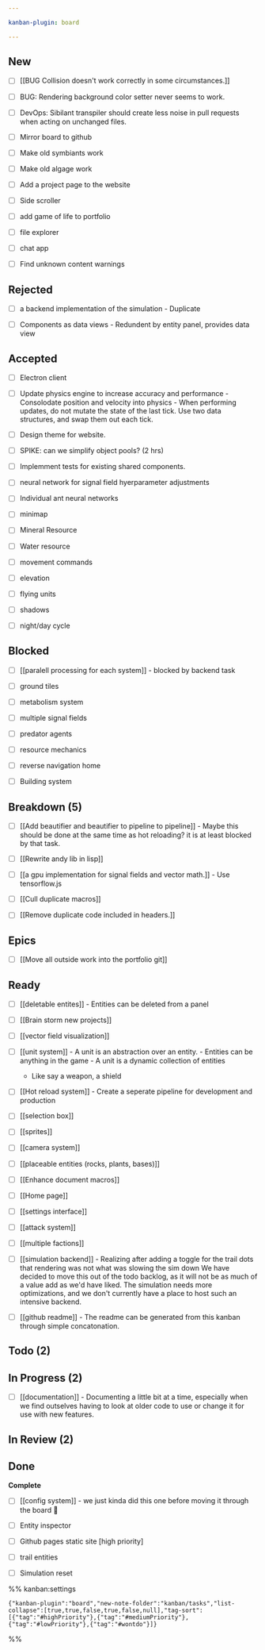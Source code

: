 ```yaml
---

kanban-plugin: board

---
```


## New

- [ ] [[BUG Collision doesn't work correctly in some circumstances.]]
- [ ] BUG: Rendering background color setter never seems to work.
- [ ] DevOps: Sibilant transpiler should create less noise in pull requests when acting on unchanged files.
- [ ] Mirror board to github
- [ ] Make old symbiants work
- [ ] Make old algage work
- [ ] Add a project page to the website
- [ ] Side scroller
- [ ] add game of life to portfolio
- [ ] file explorer
- [ ] chat app
- [ ] Find unknown content warnings


## Rejected

- [ ] a backend implementation of the simulation
	  - Duplicate
- [ ] Components as data views
	  - Redundent by entity panel, provides data view


## Accepted

- [ ] Electron client
- [ ] Update physics engine to increase accuracy and performance
	  - Consolodate position and velocity into physics
	  - When performing updates, do not mutate the state of the
	last tick. Use two data structures, and swap them out each tick.
- [ ] Design theme for website.
- [ ] SPIKE: can we simplify object pools? (2 hrs)
- [ ] Implemment tests for existing shared components.
- [ ] neural network for signal field hyerparameter adjustments
- [ ] Individual ant neural networks
- [ ] minimap
- [ ] Mineral Resource
- [ ] Water resource
- [ ] movement commands
- [ ] elevation
- [ ] flying units
- [ ] shadows
- [ ] night/day cycle


## Blocked

- [ ] [[paralell processing for each system]]
	  - blocked by backend task
- [ ] ground tiles
- [ ] metabolism system
- [ ] multiple signal fields
- [ ] predator agents
- [ ] resource mechanics
- [ ] reverse navigation home
- [ ] Building system


## Breakdown (5)

- [ ] [[Add beautifier and beautifier to pipeline to pipeline]]
	  - Maybe this should be done at the same time as hot reloading? it is at least blocked by that task.
- [ ] [[Rewrite andy lib in lisp]]
- [ ] [[a gpu implementation for signal fields and vector math.]]
	  - Use tensorflow.js
- [ ] [[Cull duplicate macros]]
- [ ] [[Remove duplicate code included in headers.]]


## Epics

- [ ] [[Move all outside work into the portfolio git]]


## Ready

- [ ] [[deletable entites]]
	  - Entities can be deleted from a panel
- [ ] [[Brain storm new projects]]
- [ ] [[vector field visualization]]
- [ ] [[unit system]]
	  - A unit is an abstraction over an entity.
	  - Entities can be anything in the game
	  - A unit is a dynamic collection of entities
	- Like say a weapon, a shield
- [ ] [[Hot reload system]]
	  - Create a seperate pipeline for development and production
- [ ] [[selection box]]
- [ ] [[sprites]]
- [ ] [[camera system]]
- [ ] [[placeable entities (rocks, plants, bases)]]
- [ ] [[Enhance document macros]]
- [ ] [[Home page]]
- [ ] [[settings interface]]
- [ ] [[attack system]]
- [ ] [[multiple factions]]
- [ ] [[simulation backend]]
	  - Realizing after adding a toggle for the trail dots that rendering was not what was slowing the sim down
	We have decided to move this out of the todo backlog, as it will not be as much of a value add as we'd 
	have liked. The simulation needs more optimizations, and we don't currently have a place to host such an intensive backend.
- [ ] [[github readme]]
	  - The readme can be generated from this kanban through simple concatonation.


## Todo (2)



## In Progress (2)

- [ ] [[documentation]]
	  - Documenting a little bit at a time, especially when we find outselves having to look at older code to use or change it for use with new features.


## In Review (2)



## Done

**Complete**
- [ ] [[config system]]
	  - we just kinda did this one before moving it through the board :shrug:
- [ ] Entity inspector
- [ ] Github pages static site [high priority]
- [ ] trail entities
- [ ] Simulation reset




%% kanban:settings
```
{"kanban-plugin":"board","new-note-folder":"kanban/tasks","list-collapse":[true,true,false,true,false,null],"tag-sort":[{"tag":"#highPriority"},{"tag":"#mediumPriority"},{"tag":"#lowPriority"},{"tag":"#wontdo"}]}
```
%%
